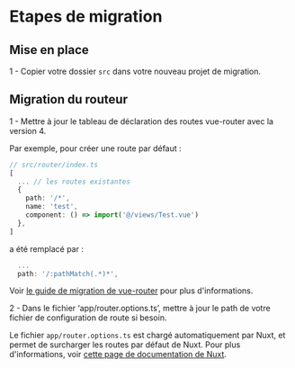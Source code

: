 # Etapes de migration


## Mise en place

1 - Copier votre dossier `src` dans votre nouveau projet de migration.


## Migration du routeur

1 - Mettre à jour le tableau de déclaration des routes vue-router avec la version 4. 


Par exemple, pour créer une route par défaut :

``` ts
// src/router/index.ts
[
  ... // les routes existantes
  {
    path: '/*',
    name: 'test',
    component: () => import('@/views/Test.vue')
  },
]
```

a été remplacé par :

``` ts
  ...
  path: '/:pathMatch(.*)*',
```

Voir [le guide de migration de vue-router](https://router.vuejs.org/guide/migration/) pour plus d'informations.


2 - Dans le fichier ‘app/router.options.ts’, mettre à jour le path de votre fichier de configuration de route si besoin.

Le fichier `app/router.options.ts` est chargé automatiquement par Nuxt, et permet de surcharger les routes par défaut de Nuxt.
Pour plus d'informations, voir [cette page de documentation de Nuxt](https://nuxt.com/docs/guide/going-further/custom-routing).
